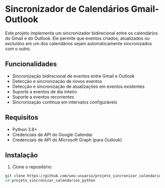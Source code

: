 # Sincronizador de Calendários Gmail-Outlook

Este projeto implementa um sincronizador bidirecional entre os calendários do Gmail e do Outlook. Ele permite que eventos criados, atualizados ou excluídos em um dos calendários sejam automaticamente sincronizados com o outro.

## Funcionalidades

- Sincronização bidirecional de eventos entre Gmail e Outlook
- Detecção e sincronização de novos eventos
- Detecção e sincronização de atualizações em eventos existentes
- Suporte a eventos de dia inteiro
- Suporte a eventos recorrentes
- Sincronização contínua em intervalos configuráveis

## Requisitos

- Python 3.8+
- Credenciais de API do Google Calendar
- Credenciais de API do Microsoft Graph (para Outlook)

## Instalação

1. Clone o repositório:
```bash
git clone https://github.com/seu-usuario/projeto_sincronizar_calendarios_python.git
cd projeto_sincronizar_calendarios_python